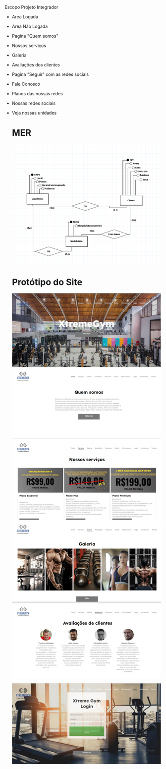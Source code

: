 Escopo Projeto Integrador

- Area Logada
- Area Não Logada
- Pagina "Quem somos"
- Nossos serviços
- Galeria
- Avaliações dos clientes
- Pagina "Seguir" com as redes sociais
- Fale Conosco
- Planos das nossas redes
- Nossas redes sociais
- Veja nossas unidades

  # MER
  ![Aqui está o Nosso Modelo Entidade Relacionamento](DiagramaDeUso.PNG)

  # Protótipo do Site

  ![Esta é a viewpoint de nosso site](inicio.jpg)
  ![Quem somos](Sobre.jpg)
  ![Serviços oferecidos pela academia](Serviços.jpg)
  ![Galeria de fotos da academia](Galeria.jpg)
  ![Area de Avaliação dos clientes](Avaliações.jpg)

  ![Tela de Login](Login.jpg)
